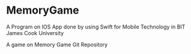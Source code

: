 # MemoryGame

 A Program on IOS App done by using Swift for Mobile Technology in BIT James Cook University

 A game on Memory Game Git Repository
